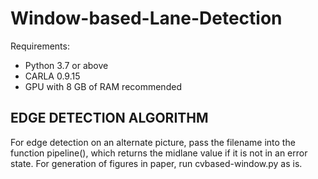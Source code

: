 # Window-based-Lane-Detection
Requirements: 
* Python 3.7 or above
* CARLA 0.9.15
* GPU with 8 GB of RAM recommended

## EDGE DETECTION ALGORITHM

For edge detection on an alternate picture, pass the filename into the function pipeline(), which returns the
midlane value if it is not in an error state. 
For generation of figures in paper, run cvbased-window.py as is.
